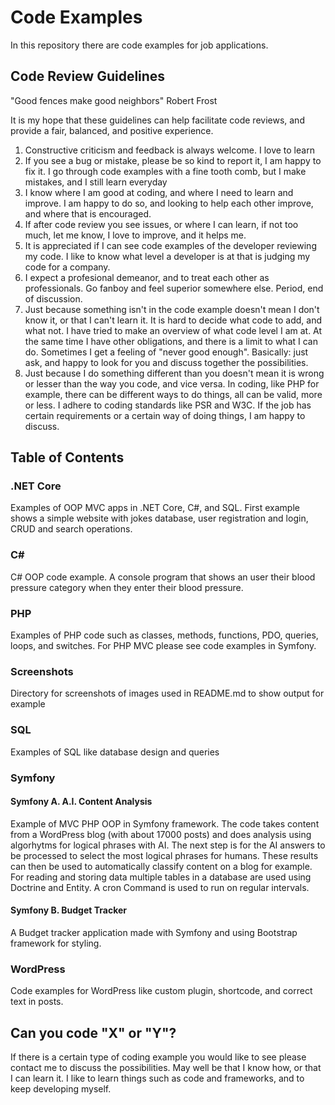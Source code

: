 
# Code Examples 

In this repository there are code examples for job applications.

## Code Review Guidelines

"Good fences make good neighbors" Robert Frost

It is my hope that these guidelines can help facilitate code reviews, and provide a fair, balanced, and positive experience.

1. Constructive criticism and feedback is always welcome. I love to learn
2. If you see a bug or mistake, please be so kind to report it, I am happy to fix it. 
I go through code examples with a fine tooth comb, but I make mistakes, and I still learn everyday
3. I know where I am good at coding, and where I need to learn and improve. I am happy to do so, and looking to help each other improve, and where that is encouraged.
4. If after code review you see issues, or where I can learn, if not too much, let me know, I love to improve, and it helps me.
3. It is appreciated if I can see code examples of the developer reviewing my code. I like to know what level a developer is at that is judging my code for a company.
4. I expect a profesional demeanor, and to treat each other as  professionals. Go fanboy and feel superior somewhere else. Period, end of discussion.
5. Just because something isn't in the code example doesn't mean I don't know it, or that I can't learn it. It is hard to decide what code to add, and what not. 
I have tried to make an overview of what code level I am at. At the same time I have other obligations, and there is a limit to what I can do. Sometimes I get
a feeling of "never good enough". Basically: just ask, and happy to look for you and discuss together the possibilities.
7. Just because I do something different than you doesn't mean it is wrong or lesser than the way you code, and vice versa.
In coding, like PHP for example, there can be different ways to do things, all can be valid, more or less. 
I adhere to coding standards like PSR and W3C. If the job has certain requirements or a certain way of doing things, I am happy to discuss. 

## Table of Contents

### .NET Core

Examples of OOP MVC apps in .NET Core, C#, and SQL. First example shows a simple website with jokes database, user registration and login, CRUD and search operations. 

### C#

C# OOP code example. A console program that shows an user their blood pressure category when they enter their blood pressure.

### PHP

Examples of PHP code such as classes, methods,  functions, PDO, queries, loops, and switches. For PHP MVC please see code examples in Symfony.

### Screenshots

Directory for screenshots of images used in README.md to show output for example

### SQL

Examples of SQL like database design and queries

### Symfony

#### Symfony A. A.I. Content Analysis

  Example of MVC PHP OOP in Symfony framework. The code takes content from a WordPress blog (with about 17000 posts)     and does analysis using algorhytms for logical phrases with AI. The next step is for the AI answers to be processed to select the most logical phrases for humans. These results can then be used to automatically classify content on a blog for example. For reading and storing data multiple tables in a database are used using Doctrine and Entity. A cron Command is used to run on regular intervals. 


#### Symfony B. Budget Tracker

A Budget tracker application made with Symfony and using Bootstrap framework for styling.

### WordPress

Code examples for WordPress like custom plugin, shortcode, and correct text in posts.

## Can you code "X" or "Y"?

If there is a certain type of coding example you would like to see please contact me to discuss the possibilities.
May well be that I know how, or that I can learn it. I like to learn things such as code and frameworks, and to keep developing myself.







